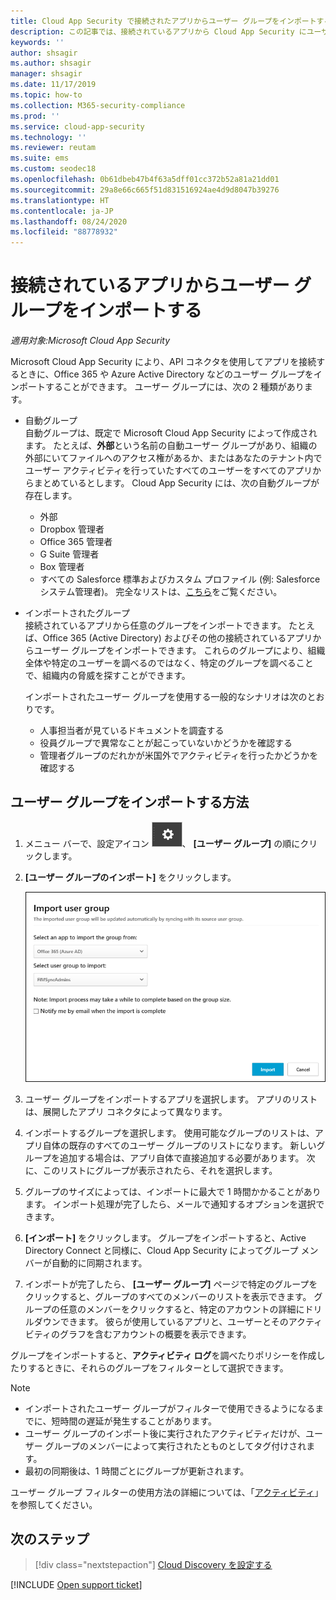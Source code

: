 ```yaml
---
title: Cloud App Security で接続されたアプリからユーザー グループをインポートする
description: この記事では、接続されているアプリから Cloud App Security にユーザー グループをインポートする手順について説明します。
keywords: ''
author: shsagir
ms.author: shsagir
manager: shsagir
ms.date: 11/17/2019
ms.topic: how-to
ms.collection: M365-security-compliance
ms.prod: ''
ms.service: cloud-app-security
ms.technology: ''
ms.reviewer: reutam
ms.suite: ems
ms.custom: seodec18
ms.openlocfilehash: 0b61dbeb47b4f63a5dff01cc372b52a81a21dd01
ms.sourcegitcommit: 29a8e66c665f51d831516924ae4d9d8047b39276
ms.translationtype: HT
ms.contentlocale: ja-JP
ms.lasthandoff: 08/24/2020
ms.locfileid: "88778932"
---
```

# <a name="importing-user-groups-from-connected-apps"></a>接続されているアプリからユーザー グループをインポートする

*適用対象:Microsoft Cloud App Security*

Microsoft Cloud App Security により、API コネクタを使用してアプリを接続するときに、Office 365 や Azure Active Directory などのユーザー グループをインポートすることができます。 ユーザー グループには、次の 2 種類があります。

- 自動グループ  
自動グループは、既定で Microsoft Cloud App Security によって作成されます。 たとえば、**外部**という名前の自動ユーザー グループがあり、組織の外部にいてファイルへのアクセス権があるか、またはあなたのテナント内でユーザー アクティビティを行っていたすべてのユーザーをすべてのアプリからまとめているとします。 Cloud App Security には、次の自動グループが存在します。

  - 外部
  - Dropbox 管理者
  - Office 365 管理者
  - G Suite 管理者
  - Box 管理者
  - すべての Salesforce 標準およびカスタム プロファイル (例: Salesforce システム管理者)。 完全なリストは、[こちら](https://help.salesforce.com/articleView?id=standard_profiles.htm&language=en&type=0)をご覧ください。

- インポートされたグループ  
接続されているアプリから任意のグループをインポートできます。 たとえば、Office 365 (Active Directory) およびその他の接続されているアプリからユーザー グループをインポートできます。 これらのグループにより、組織全体や特定のユーザーを調べるのではなく、特定のグループを調べることで、組織内の脅威を探すことができます。

  インポートされたユーザー グループを使用する一般的なシナリオは次のとおりです。

  - 人事担当者が見ているドキュメントを調査する
  - 役員グループで異常なことが起こっていないかどうかを確認する
  - 管理者グループのだれかが米国外でアクティビティを行ったかどうかを確認する

## <a name="how-to-import-user-groups"></a>ユーザー グループをインポートする方法

1. メニュー バーで、設定アイコン ![設定アイコン](media/settings-icon.png "設定アイコン")、 **[ユーザー グループ]** の順にクリックします。
1. **[ユーザー グループのインポート]** をクリックします。

    ![ユーザー グループのインポート](media/user-groups-add.png)

1. ユーザー グループをインポートするアプリを選択します。 アプリのリストは、展開したアプリ コネクタによって異なります。
1. インポートするグループを選択します。 使用可能なグループのリストは、アプリ自体の既存のすべてのユーザー グループのリストになります。 新しいグループを追加する場合は、アプリ自体で直接追加する必要があります。 次に、このリストにグループが表示されたら、それを選択します。
1. グループのサイズによっては、インポートに最大で 1 時間かかることがあります。 インポート処理が完了したら、メールで通知するオプションを選択できます。
1. **[インポート]** をクリックします。 グループをインポートすると、Active Directory Connect と同様に、Cloud App Security によってグループ メンバーが自動的に同期されます。
1. インポートが完了したら、 **[ユーザー グループ]** ページで特定のグループをクリックすると、グループのすべてのメンバーのリストを表示できます。 グループの任意のメンバーをクリックすると、特定のアカウントの詳細にドリルダウンできます。 彼らが使用しているアプリと、ユーザーとそのアクティビティのグラフを含むアカウントの概要を表示できます。

グループをインポートすると、**アクティビティ ログ**を調べたりポリシーを作成したりするときに、それらのグループをフィルターとして選択できます。

> [!NOTE]
>
> - インポートされたユーザー グループがフィルターで使用できるようになるまでに、短時間の遅延が発生することがあります。
> - ユーザー グループのインポート後に実行されたアクティビティだけが、ユーザー グループのメンバーによって実行されたとものとしてタグ付けされます。
> - 最初の同期後は、1 時間ごとにグループが更新されます。

ユーザー グループ フィルターの使用方法の詳細については、「[アクティビティ](activity-filters.md)」を参照してください。

## <a name="next-steps"></a>次のステップ

> [!div class="nextstepaction"]
> [Cloud Discovery を設定する](set-up-cloud-discovery.md)

[!INCLUDE [Open support ticket](includes/support.md)]
